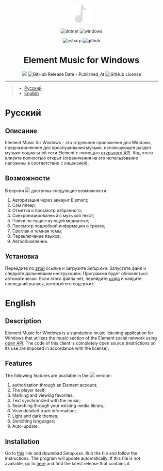 <div align="center">
   <img width="64" height="64" src="https://github.com/xueaaaa/element-music/blob/main/Resources/Icons/favicon.png" alt="Element Music Logo"/>
   <p align="center">
      <img src="https://img.shields.io/badge/.NET-5C2D91?style=for-the-badge&logo=.net&logoColor=white" alt="dotnet"/>
      <img src="https://img.shields.io/badge/Windows-0078D6?style=for-the-badge&logo=windows&logoColor=white" alt="windows"/>
   <p align="center">
      <img src="https://img.shields.io/badge/c%23-%23239120.svg?style=for-the-badge&logo=c-sharp&logoColor=white" alt="csharp"/>
      <img src="https://img.shields.io/badge/github-%23121011.svg?style=for-the-badge&logo=github&logoColor=white" alt="github"/>
   </p>
   <h1>Element Music for Windows</h1>
   <p align="center">
      <img src="https://img.shields.io/github/v/tag/xueaaaa/element-music?label=%D0%92%D0%B5%D1%80%D1%81%D0%B8%D1%8F">
      <img alt="GitHub Release Date - Published_At" src="https://img.shields.io/github/release-date/xueaaaa/element-music?label=%D0%92%D1%8B%D0%BF%D1%83%D1%89%D0%B5%D0%BD%D0%B0">
      <img alt="GitHub License" src="https://img.shields.io/github/license/xueaaaa/element-music?label=%D0%9B%D0%B8%D1%86%D0%B5%D0%BD%D0%B7%D0%B8%D1%8F">
   </p>
</div>

***

> * [Русский](#русский)
> * [English](#english)

# Русский
## Описание
Element Music for Windows - это отдельное приложение для Windows, предназначенное для прослушивания музыки, использующее раздел музыки социальной сети Element с 
помощью [открытого API](https://elemsocial.com/info/API). Код этого клиента полностью открыт (ограничения на его использование наложены в соответствие с лицензией).

## Возможности
В версии ![](https://img.shields.io/github/v/tag/xueaaaa/reedbooks?label=) доступны следующие возможности:
1. Авторизация через аккаунт Element;
2. Сам плеер;
3. Отметка и просмотр избранного;
4. Синхронизированный с музыкой текст;
5. Поиск по существующей медиатеке;
6. Просмотр подробной информации о треках;
7. Светлая и темная темы;
8. Переключение языков;
9. Автообновление.

## Установка
Перейдите по [этой](https://github.com/xueaaaa/element-music/releases/latest) ссылке и загрузите _Setup.exe_. Запустите файл и следуйте дальнейшим инструкциям. Программа будет обновляться автоматически. 
Если этого файла нет, перейдите [сюда](https://github.com/xueaaaa/element-music/releases) и найдите последний выпуск, который его содержит.

# English
## Description
Element Music for Windows is a standalone music listening application for Windows that utilizes the music section of the Element social network using [open API](https://elemsocial.com/info/API). 
The code of this client is completely open source (restrictions on its use are imposed in accordance with the license).

## Features
The following features are available in the ![](https://img.shields.io/github/v/tag/xueaaaa/reedbooks?label=) version:
1. authorization through an Element account;
2. The player itself;
3. Marking and viewing favorites;
4. Text synchronized with the music;
5. Searching through your existing media library;
6. View detailed track information;
7. Light and dark themes;
8. Switching languages;
9. Auto-update.

## Installation
Go to [this](https://github.com/xueaaaa/element-music/releases/latest) link and download _Setup.exe_. Run the file and follow the instructions. The program will update automatically. 
If this file is not available, go to [here](https://github.com/xueaaaa/element-music/releases) and find the latest release that contains it.
